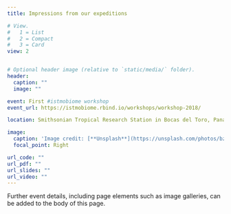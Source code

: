 ```yaml
---
title: Impressions from our expeditions

# View.
#   1 = List
#   2 = Compact
#   3 = Card
view: 2


# Optional header image (relative to `static/media/` folder).
header:
  caption: ""
  image: ""

event: First #istmobiome workshop
event_url: https://istmobiome.rbind.io/workshops/workshop-2018/

location: Smithsonian Tropical Research Station in Bocas del Toro, Panamá

image:
  caption: 'Image credit: [**Unsplash**](https://unsplash.com/photos/bzdhc5b3Bxs)'
  focal_point: Right

url_code: ""
url_pdf: ""
url_slides: ""
url_video: ""
---
```


Further event details, including page elements such as image galleries, can be added to the body of this page.
